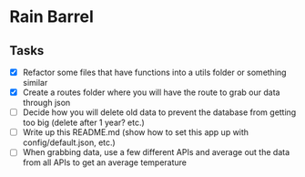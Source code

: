 # Rain Barrel

## Tasks

- [x] Refactor some files that have functions into a utils folder or something similar
- [x] Create a routes folder where you will have the route to grab our data through json
- [ ] Decide how you will delete old data to prevent the database from getting too big (delete after 1 year? etc.)
- [ ] Write up this README.md (show how to set this app up with config/default.json, etc.)
- [ ] When grabbing data, use a few different APIs and average out the data from all APIs to get an average temperature
